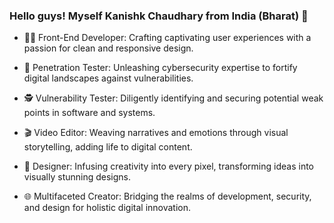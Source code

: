 ### Hello guys! Myself Kanishk Chaudhary from India (Bharat) 👋

- 👨‍💻 Front-End Developer:
Crafting captivating user experiences with a passion for clean and responsive design.

- 🔐 Penetration Tester:
Unleashing cybersecurity expertise to fortify digital landscapes against vulnerabilities.

- 🕵️ Vulnerability Tester:
Diligently identifying and securing potential weak points in software and systems.

- 🎬 Video Editor:
Weaving narratives and emotions through visual storytelling, adding life to digital content.

- 🎨 Designer:
Infusing creativity into every pixel, transforming ideas into visually stunning designs.

- 🌐 Multifaceted Creator:
Bridging the realms of development, security, and design for holistic digital innovation.
